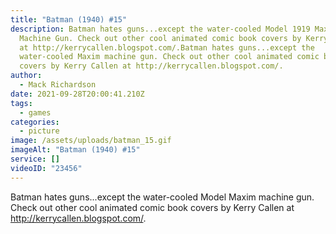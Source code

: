 ```yaml
---
title: "Batman (1940) #15"
description: Batman hates guns...except the water-cooled Model 1919 Maxim
  Machine Gun. Check out other cool animated comic book covers by Kerry Callen
  at http://kerrycallen.blogspot.com/.Batman hates guns...except the
  water-cooled Maxim machine gun. Check out other cool animated comic book
  covers by Kerry Callen at http://kerrycallen.blogspot.com/.
author:
  - Mack Richardson
date: 2021-09-28T20:00:41.210Z
tags:
  - games
categories:
  - picture
image: /assets/uploads/batman_15.gif
imageAlt: "Batman (1940) #15"
service: []
videoID: "23456"
---
```

Batman hates guns...except the water-cooled Model Maxim machine gun. Check out other cool animated comic book covers by Kerry Callen at <http://kerrycallen.blogspot.com/>.